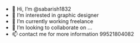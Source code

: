 - 👋 Hi, I’m @sabarish1832
- 👀 I’m interested in graphic designer
- 🌱 I’m currently working freelance
- 💞️ I’m looking to collaborate on ...
- 📫 contact me for more information 99521804082

<!---
sabarish1832/sabarish1832 is a ✨ special ✨ repository because its `README.md` (this file) appears on your GitHub profile.
You can click the Preview link to take a look at your changes.
--->

